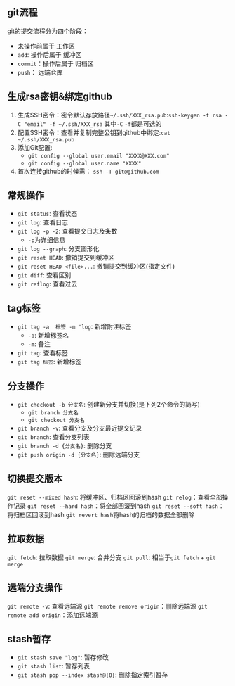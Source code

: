 ## git流程
git的提交流程分为四个阶段：
- 未操作前属于 工作区
- `add`: 操作后属于 缓冲区
- `commit`：操作后属于 归档区
- `push`： 远端仓库

## 生成rsa密钥&绑定github
1. 生成SSH密令：密令默认存放路径`~/.ssh/XXX_rsa.pub`:`ssh-keygen -t rsa -C "email" -f ~/.ssh/XXX_rsa` 其中`-C` `-f`都是可选的
2. 配置SSH密令：查看并复制完整公钥到github中绑定:`cat ~/.ssh/XXX_rsa.pub`
3. 添加Git配置:
    - `git config --global user.email "XXXX@XXX.com"`		
    - `git config --global user.name "XXXX"`
4. 首次连接github的时候需： `ssh -T git@github.com`

## 常规操作
- `git status`: 查看状态
- `git log`: 查看日志
- `git log -p -2`: 查看提交日志及条数
    - `-p`为详细信息
- `git log --graph`: 分支图形化
- `git reset HEAD`: 撤销提交到缓冲区
- `git reset HEAD <file>...`: 撤销提交到缓冲区(指定文件)
- `git diff`: 查看区别	
- `git reflog`: 查看过去

## tag标签
- `git tag -a  标签 -m 'log`: 新增附注标签
    - `-a`: 新增标签名
    - `-m`: 备注
- `git tag`: 查看标签
- `git tag 标签`: 新增标签

## 分支操作
- `git checkout -b 分支名`: 创建新分支并切换(是下列2个命令的简写)
    - `git branch 分支名`
    - `git checkout 分支名`
- `git branch -v`: 查看分支及分支最近提交记录
- `git branch`: 查看分支列表
- `git branch -d {分支名}`: 删除分支 
- `git push origin -d {分支名}`: 删除远端分支

## 切换提交版本
`git reset --mixed hash`: 将缓冲区、归档区回滚到hash
`git relog`：查看全部操作记录
`git reset --hard hash`：将全部回滚到hash
`git reset --soft hash`：将归档区回滚到hash
`git revert hash`将hash的归档的数据全部删除

## 拉取数据
`git fetch`: 拉取数据
`git merge`: 合并分支
`git pull`: 相当于`git fetch` + `git merge`

## 远端分支操作
`git remote -v`: 查看远端源
`git remote remove origin`：删除远端源
`git remote add origin`：添加远端源

## stash暂存
- `git stash save "log"`: 暂存修改
- `git stash list`: 暂存列表
- `git stash pop --index stash@{0}`: 删除指定索引暂存
